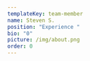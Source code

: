 ```yaml
---
templateKey: team-member
name: Steven S.
position: "Experience "
bio: "0"
picture: /img/about.png
order: 0
---
```

